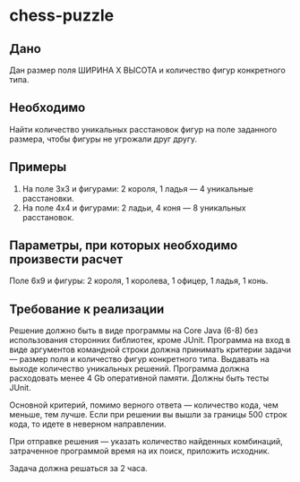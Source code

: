 # chess-puzzle

## Дано
Дан размер поля ШИРИНА X ВЫСОТА и количество фигур конкретного типа.

## Необходимо
Найти количество уникальных расстановок фигур на поле заданного размера, чтобы фигуры не угрожали друг другу.

## Примеры
1. На поле 3x3 и фигурами: 2 короля, 1 ладья — 4 уникальные расстановки.
2. На поле 4x4 и фигурами: 2 ладьи, 4 коня — 8 уникальных расстановок.

## Параметры, при которых необходимо произвести расчет
Поле 6x9 и фигуры: 2 короля, 1 королева, 1 офицер, 1 ладья, 1 конь.

## Требование к реализации
Решение должно быть в виде программы на Core Java (6-8) без использования сторонних библиотек, кроме JUnit. Программа на вход в виде аргументов командной строки должна принимать критерии задачи — размер поля и количество фигур конкретного типа. Выдавать на выходе количество уникальных решений.  Программа должна расходовать менее 4 Gb оперативной памяти. Должны быть тесты JUnit. 

Основной критерий, помимо верного ответа — количество кода, чем меньше, тем лучше. Если при решении вы вышли за границы 500 строк кода, то идете в неверном направлении.

При отправке решения — указать количество найденных комбинаций, затраченное программой время на их поиск, приложить исходник.

Задача должна решаться за 2 часа.
